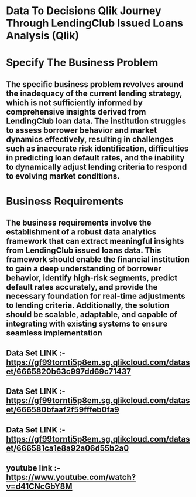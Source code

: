 # Data To Decisions Qlik Journey Through LendingClub Issued Loans Analysis (Qlik) #

#  Specify The Business Problem #
## The specific business problem revolves around the inadequacy of the current lending strategy, which is not sufficiently informed by comprehensive insights derived from LendingClub loan data. The institution struggles to assess borrower behavior and market dynamics effectively, resulting in challenges such as inaccurate risk identification, difficulties in predicting loan default rates, and the inability to dynamically adjust lending criteria to respond to evolving market conditions. ##

#  Business Requirements  #
## The business requirements involve the establishment of a robust data analytics framework that can extract meaningful insights from LendingClub issued loans data. This framework should enable the financial institution to gain a deep understanding of borrower behavior, identify high-risk segments, predict default rates accurately, and provide the necessary foundation for real-time adjustments to lending criteria. Additionally, the solution should be scalable, adaptable, and capable of integrating with existing systems to ensure seamless implementation ##

## Data Set LINK :- https://gf99tornti5p8em.sg.qlikcloud.com/dataset/6665820b63c997dd69c71437 ##
## Data Set LINK :-https://gf99tornti5p8em.sg.qlikcloud.com/dataset/666580bfaaf2f59fffeb0fa9 ##
## Data Set LINK :-https://gf99tornti5p8em.sg.qlikcloud.com/dataset/666581ca1e8a92a06d55b2a0 ##

## youtube link :- https://www.youtube.com/watch?v=d41CNcGbY8M ##
